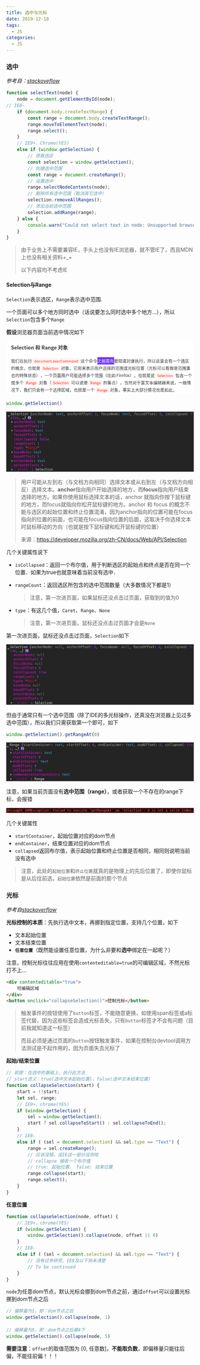 ```yaml
---
title: 选中与光标
date: 2019-12-18
tags:
  - JS
categories:
  - JS
---
```


### 选中

*参考自：[stackoveflow](https://stackoverflow.com/questions/985272/selecting-text-in-an-element-akin-to-highlighting-with-your-mouse)*

```javascript
function selectText(node) {
    node = document.getElementById(node);
// IE8-
    if (document.body.createTextRange) {
        const range = document.body.createTextRange();
        range.moveToElementText(node);
        range.select();
    } 
    // IE9+，Chrome(YES)
    else if (window.getSelection) {
        // 获取选区
        const selection = window.getSelection();
        // 创建选中范围
        const range = document.createRange();
        // 设置选中
        range.selectNodeContents(node);
        // 删除所有选中范围（取消其它选中）
        selection.removeAllRanges();
        // 添加当前选中范围
        selection.addRange(range);
    } else {
        console.warn("Could not select text in node: Unsupported browser.");
    }
}
```

> 由于业务上不需要兼容IE，手头上也没有IE浏览器，就不管IE了，而且MDN上也没有相关资料+_+
>
> 以下内容均不考虑IE

#### Selection与Range

`Selection`表示选区，`Range`表示选中范围.

一个页面可以多个地方同时选中（话说要怎么同时选中多个地方...），所以`Selection`包含多个`Range`

**假设**浏览器页面当前选中情况如下

![](https://raw.githubusercontent.com/hzmming/myGraphBed/master/20191218110345.png)

```javascript
window.getSelection()
```

![](https://raw.githubusercontent.com/hzmming/myGraphBed/master/20191218110229.png)

> 用户可能从左到右（与文档方向相同）选择文本或从右到左（与文档方向相反）选择文本。**anchor**指向用户开始选择的地方，而**focus**指向用户结束选择的地方。如果你使用鼠标选择文本的话，anchor 就指向你按下鼠标键的地方，而focus就指向你松开鼠标键的地方。anchor 和 focus 的概念不能与选区的起始位置和终止位置混淆，因为anchor指向的位置可能在focus指向的位置的前面，也可能在focus指向位置的后面，这取决于你选择文本时鼠标移动的方向（也就是按下鼠标键和松开鼠标键的位置）
>
> 来源：https://developer.mozilla.org/zh-CN/docs/Web/API/Selection

几个关键属性说下

* `isCollapsed`：返回一个布尔值，用于判断选区的起始点和终点是否在同一个位置．如果为true也就意味着当前没有选中．

* `rangeCount`：返回选区所包含的选中范围数量（大多数情况下都是1）

  > 注意，第一次进页面，如果鼠标还没点击过页面，获取到的值为0

* `type`：有这几个值，`Caret`、`Range`、`None`

  > 注意，第一次进页面，鼠标还没点击过页面才会是`None`

第一次进页面，鼠标还没点击过页面，`Selection`如下

![](https://raw.githubusercontent.com/hzmming/myGraphBed/master/20191218112209.png)

但由于通常只有一个选中范围（除了IDE的多光标操作，还真没在浏览器上见过多选中范围），所以我们只需获取第一个即可，如下

```javascript
window.getSelection().getRangeAt(0)
```

![](https://raw.githubusercontent.com/hzmming/myGraphBed/master/20191218112437.png)

注意，如果当前页面没有**选中范围（range）**，或者获取一个不存在的range下标，会报错

![](https://raw.githubusercontent.com/hzmming/myGraphBed/master/20191218112521.png)

几个关键属性

* `startContainer`，起始位置对应的dom节点
* `endContainer`，结束位置对应的dom节点
* `collapsed`返回布尔值，表示起始位置和终止位置是否相同，相同则说明当前没有选中

> 注意，此处的`起始位置`和`终止位置`就真的是物理上的先后位置了，即使你鼠标是从后往前选，`起始位置`依然是前面的那个节点

### 光标

*参考自[stackoverflow](https://stackoverflow.com/questions/8513368/collapse-selection-to-start-of-selection-not-div)*

**光标控制的本质**：先执行选中文本，再挪到指定位置，支持几个位置，如下

* 文本起始位置
* 文本结束位置
* **`任意位置`**（既然能设置任意位置，为什么非要和**选中**绑定在一起呢？）

注意，控制光标往往应用在使用`contenteditable=true`的可编辑区域，不然光标打不上...

```html
<div contenteditable="true">
    可编辑区域
</div>
<button onclick="collapseSelection()">控制光标</button>
```

> 触发事件的按钮使用了`button`标签，不能随意更换，如使用span标签或a标签代替，因为这些标签会造成光标丢失，只有`button`标签才不会有问题（目前我就知道这一标签）
>
> 而且必须是通过页面的`button`按钮触发事件，如果在控制台devtool调用方法测试是不起作用的，因为页面失去光标了

**起始/结束位置**

```javascript
// 前提：在选中的基础上，执行此方法
// start含义：true(选中文本起始位置)，false(选中文本结束位置)
function collapseSelection(start) {
    start = !!start;
    let sel, range;
    // IE9+，chrome(YES)
    if (window.getSelection) {
        sel = window.getSelection();
        start ? sel.collapseToStart() : sel.collapseToEnd();
    } 
    // IE8-
    else if ( (sel = document.selection) && sel.type == "Text") {
        range = sel.createRange();
        // 应该没错，没IE这一部分没测哈
        // collapse 接收一个布尔值
        // true: 起始位置， false: 结束位置
        range.collapse(start);
        range.select();
    }
}

```

**任意位置**

```javascript
function collapseSelection(node, offset) {
    // IE9+，chrome(YES)
    if (window.getSelection) {
        window.getSelection().collapse(node, offset || 0)
    } 
    // IE8-
    else if ( (sel = document.selection) && sel.type == "Text") {
        // 没有过多研究，IE8及以下尚未清楚
        // To be continued
    }
}
```

`node`为任意dom节点，默认光标会挪到dom节点之前，通过`offset`可以设置光标挪到dom节点之后

```javascript
// 偏移量为1，即：dom节点之后
window.getSelection().collapse(node, 1)

// 偏移量为5，即：dom节点之后挪4下
window.getSelection().collapse(node, 5)
```

**需要注意**：`offset`的取值范围为 [0, 任意数]，**不能取负数**，即偏移量只能往后偏，不能往前偏！！！